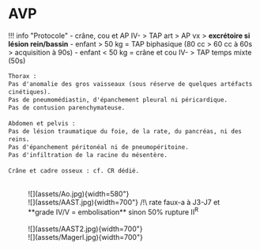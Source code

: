 # AVP

!!! info "Protocole"
    - crâne, cou et AP IV- > TAP art > AP vx > **excrétoire si lésion rein/bassin**
    - enfant > 50 kg = TAP biphasique (80 cc > 60 cc à 60s > acquisition à 90s)
    - enfant < 50 kg = crâne et cou IV- > TAP temps mixte (50s)

```
Thorax :
Pas d'anomalie des gros vaisseaux (sous réserve de quelques artéfacts cinétiques).
Pas de pneumomédiastin, d'épanchement pleural ni péricardique.
Pas de contusion parenchymateuse.

Abdomen et pelvis :
Pas de lésion traumatique du foie, de la rate, du pancréas, ni des reins.
Pas d'épanchement péritonéal ni de pneumopéritoine.
Pas d'infiltration de la racine du mésentère.

Crâne et cadre osseux : cf. CR dédié.
```

<figure markdown="span">
    </br>
    ![](assets/Ao.jpg){width=580"}
    </br>
    ![](assets/AAST.jpg){width=700"}
    /!\ rate faux-a à J3-J7 et **grade IV/V = embolisation** sinon 50% rupture II<sup>R</sup>
    </br></br>
    ![](assets/AAST2.jpg){width=700"}
    </br>
    ![](assets/Magerl.jpg){width=700"}
</figure>
